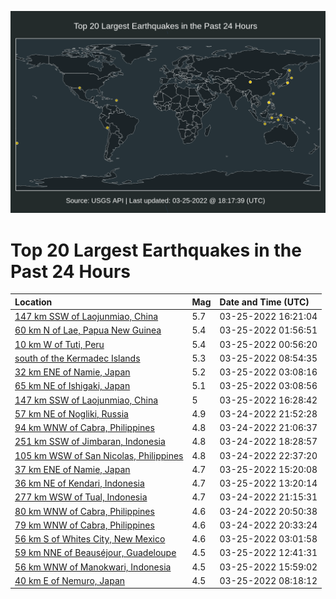 ![Map](./map.png)

# Top 20 Largest Earthquakes in the Past 24 Hours

| Location | Mag | Date and Time (UTC) |
|:---|:---|:---|
| [147 km SSW of Laojunmiao, China](https://earthquake.usgs.gov/earthquakes/eventpage/us7000gx8m) | 5.7 | 03-25-2022 16:21:04 |
| [60 km N of Lae, Papua New Guinea](https://earthquake.usgs.gov/earthquakes/eventpage/us7000gx46) | 5.4 | 03-25-2022 01:56:51 |
| [10 km W of Tuti, Peru](https://earthquake.usgs.gov/earthquakes/eventpage/us7000gx3t) | 5.4 | 03-25-2022 00:56:20 |
| [south of the Kermadec Islands](https://earthquake.usgs.gov/earthquakes/eventpage/us7000gx6g) | 5.3 | 03-25-2022 08:54:35 |
| [32 km ENE of Namie, Japan](https://earthquake.usgs.gov/earthquakes/eventpage/us7000gx4k) | 5.2 | 03-25-2022 03:08:16 |
| [65 km NE of Ishigaki, Japan](https://earthquake.usgs.gov/earthquakes/eventpage/us7000gx4l) | 5.1 | 03-25-2022 03:08:56 |
| [147 km SSW of Laojunmiao, China](https://earthquake.usgs.gov/earthquakes/eventpage/us7000gx8v) | 5 | 03-25-2022 16:28:42 |
| [57 km NE of Nogliki, Russia](https://earthquake.usgs.gov/earthquakes/eventpage/us7000gx0b) | 4.9 | 03-24-2022 21:52:28 |
| [94 km WNW of Cabra, Philippines](https://earthquake.usgs.gov/earthquakes/eventpage/us7000gwzu) | 4.8 | 03-24-2022 21:06:37 |
| [251 km SSW of Jimbaran, Indonesia](https://earthquake.usgs.gov/earthquakes/eventpage/us7000gwxb) | 4.8 | 03-24-2022 18:28:57 |
| [105 km WSW of San Nicolas, Philippines](https://earthquake.usgs.gov/earthquakes/eventpage/us7000gx0h) | 4.8 | 03-24-2022 22:37:20 |
| [37 km ENE of Namie, Japan](https://earthquake.usgs.gov/earthquakes/eventpage/us7000gx88) | 4.7 | 03-25-2022 15:20:08 |
| [36 km NE of Kendari, Indonesia](https://earthquake.usgs.gov/earthquakes/eventpage/us7000gx7f) | 4.7 | 03-25-2022 13:20:14 |
| [277 km WSW of Tual, Indonesia](https://earthquake.usgs.gov/earthquakes/eventpage/us7000gwzw) | 4.7 | 03-24-2022 21:15:31 |
| [80 km WNW of Cabra, Philippines](https://earthquake.usgs.gov/earthquakes/eventpage/us7000gwzn) | 4.6 | 03-24-2022 20:50:38 |
| [79 km WNW of Cabra, Philippines](https://earthquake.usgs.gov/earthquakes/eventpage/us7000gwzk) | 4.6 | 03-24-2022 20:33:24 |
| [56 km S of Whites City, New Mexico](https://earthquake.usgs.gov/earthquakes/eventpage/tx2022fvwu) | 4.6 | 03-25-2022 03:01:58 |
| [59 km NNE of Beauséjour, Guadeloupe](https://earthquake.usgs.gov/earthquakes/eventpage/us7000gx73) | 4.5 | 03-25-2022 12:41:31 |
| [56 km WNW of Manokwari, Indonesia](https://earthquake.usgs.gov/earthquakes/eventpage/us7000gx8j) | 4.5 | 03-25-2022 15:59:02 |
| [40 km E of Nemuro, Japan](https://earthquake.usgs.gov/earthquakes/eventpage/us7000gx6b) | 4.5 | 03-25-2022 08:18:12 |
